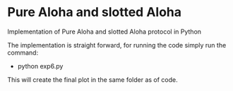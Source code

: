 # Pure Aloha and slotted Aloha
Implementation of Pure Aloha and slotted Aloha protocol in Python

The implementation is straight forward, for running the code simply run the command:
- python exp6.py

This will create the final plot in the same folder as of code. 

